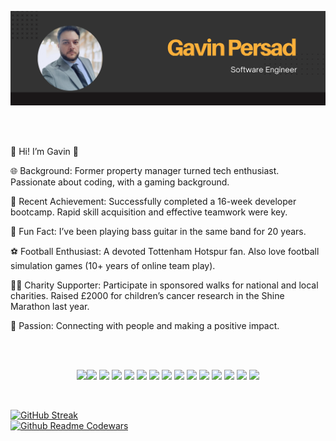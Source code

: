 ![banner](gavin.png)

<br>
<br>

👋 Hi! I’m Gavin 👋

🌐 Background:
Former property manager turned tech enthusiast.
Passionate about coding, with a gaming background.

🚀 Recent Achievement:
Successfully completed a 16-week developer bootcamp.
Rapid skill acquisition and effective teamwork were key.

🎸 Fun Fact:
I’ve been playing bass guitar in the same band for 20 years.

⚽ Football Enthusiast:
A devoted Tottenham Hotspur fan.
Also love football simulation games (10+ years of online team play).

🏃‍♂️ Charity Supporter:
Participate in sponsored walks for national and local charities.
Raised £2000 for children’s cancer research in the Shine Marathon last year.

🌟 Passion:
Connecting with people and making a positive impact.

<br>
<br>
<p align="center">
<img src="https://cdn.jsdelivr.net/gh/devicons/devicon@latest/icons/javascript/javascript-original.svg" style="width: 50px; height: auto;" /><img src="https://cdn.jsdelivr.net/gh/devicons/devicon@latest/icons/react/react-original.svg" style="width: 50px; height: auto;"/>
<img src="https://cdn.jsdelivr.net/gh/devicons/devicon@latest/icons/nextjs/nextjs-original.svg" style="width: 50px; height: auto;" />
<img src="https://cdn.jsdelivr.net/gh/devicons/devicon@latest/icons/figma/figma-original.svg" style="width: 50px; height: auto;" />
<img src="https://cdn.jsdelivr.net/gh/devicons/devicon@latest/icons/postgresql/postgresql-original.svg" style="width: 50px; height: auto;" />
<img src="https://cdn.jsdelivr.net/gh/devicons/devicon@latest/icons/postman/postman-original.svg" style="width: 50px; height: auto;" />
<img src="https://cdn.jsdelivr.net/gh/devicons/devicon@latest/icons/canva/canva-original.svg" style="width: 50px; height: auto;" />
<img src="https://cdn.jsdelivr.net/gh/devicons/devicon@latest/icons/express/express-original.svg" style="width: 50px; height: auto;" />
<img src="https://cdn.jsdelivr.net/gh/devicons/devicon@latest/icons/github/github-original.svg" style="width: 50px; height: auto;" />
<img src="https://cdn.jsdelivr.net/gh/devicons/devicon@latest/icons/typescript/typescript-original.svg" style="width: 50px; height: auto;" />
<img src="https://cdn.jsdelivr.net/gh/devicons/devicon@latest/icons/vscode/vscode-original.svg" style="width: 50px; height: auto;" />
<img src="https://cdn.jsdelivr.net/gh/devicons/devicon@latest/icons/vitejs/vitejs-original.svg" style="width: 50px; height: auto;" />
<img src="https://cdn.jsdelivr.net/gh/devicons/devicon@latest/icons/githubactions/githubactions-original.svg" style="width: 50px; height: auto;" />
<img src="https://cdn.jsdelivr.net/gh/devicons/devicon@latest/icons/html5/html5-original-wordmark.svg" style="width: 50px; height: auto;" />
<img src="https://cdn.jsdelivr.net/gh/devicons/devicon@latest/icons/css3/css3-original-wordmark.svg" style="width: 50px; height: auto;" />
</p>
<br>

[![GitHub Streak](https://github-readme-streak-stats.herokuapp.com?user=gavin-persad&theme=blueberry&date_format=M%20j%5B%2C%20Y%5D)](https://git.io/streak-stats)
<br>
[![Github Readme Codewars](https://codewars-stats-ignacio-cuadra.vercel.app/?username=Gavin-Persad)](https://github.com/ignacio-cuadra/github-readme-codewars)

